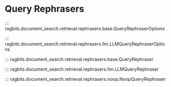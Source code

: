 # Query Rephrasers

::: ragbits.document_search.retrieval.rephrasers.base.QueryRephraserOptions

::: ragbits.document_search.retrieval.rephrasers.llm.LLMQueryRephraserOptions

::: ragbits.document_search.retrieval.rephrasers.base.QueryRephraser

::: ragbits.document_search.retrieval.rephrasers.llm.LLMQueryRephraser

::: ragbits.document_search.retrieval.rephrasers.noop.NoopQueryRephraser

